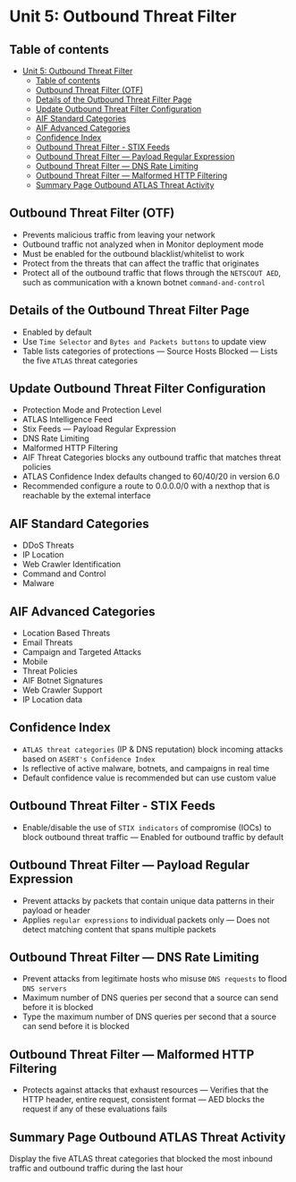 # Unit 5: Outbound Threat Filter

## Table of contents

- [Unit 5: Outbound Threat Filter](#unit-5-outbound-threat-filter)
  - [Table of contents](#table-of-contents)
  - [Outbound Threat Filter (OTF)](#outbound-threat-filter-otf)
  - [Details of the Outbound Threat Filter Page](#details-of-the-outbound-threat-filter-page)
  - [Update Outbound Threat Filter Configuration](#update-outbound-threat-filter-configuration)
  - [AIF Standard Categories](#aif-standard-categories)
  - [AIF Advanced Categories](#aif-advanced-categories)
  - [Confidence Index](#confidence-index)
  - [Outbound Threat Filter - STIX Feeds](#outbound-threat-filter---stix-feeds)
  - [Outbound Threat Filter — Payload Regular Expression](#outbound-threat-filter--payload-regular-expression)
  - [Outbound Threat Filter — DNS Rate Limiting](#outbound-threat-filter--dns-rate-limiting)
  - [Outbound Threat Filter — Malformed HTTP Filtering](#outbound-threat-filter--malformed-http-filtering)
  - [Summary Page Outbound ATLAS Threat Activity](#summary-page-outbound-atlas-threat-activity)

## Outbound Threat Filter (OTF)

- Prevents malicious traffic from leaving your network
- Outbound traffic not analyzed when in Monitor deployment mode
- Must be enabled for the outbound blacklist/whitelist to work
- Protect from the threats that can affect the traffic that originates 
- Protect all of the outbound traffic that flows through the `NETSCOUT AED`, such as communication with a known botnet `command-and-control`

## Details of the Outbound Threat Filter Page

- Enabled by default
- Use `Time Selector` and `Bytes and Packets buttons` to update view
- Table lists categories of protections
— Source Hosts Blocked
— Lists the five `ATLAS` threat categories

## Update Outbound Threat Filter Configuration

- Protection Mode and Protection Level
- ATLAS Intelligence Feed
- Stix Feeds
— Payload Regular Expression
- DNS Rate Limiting
- Malformed HTTP Filtering
- AIF Threat Categories blocks any outbound traffic that matches threat policies
- ATLAS Confidence Index defaults changed to 60/40/20 in version 6.0
- Recommended configure a route to 0.0.0.0/0 with a nexthop that is reachable by the extemal interface

## AIF Standard Categories

- DDoS Threats
- IP Location
- Web Crawler Identification
- Command and Control
- Malware

## AIF Advanced Categories

- Location Based Threats
- Email Threats
- Campaign and Targeted Attacks
- Mobile
- Threat Policies
- AIF Botnet Signatures
- Web Crawler Support
- IP Location data

## Confidence Index

- `ATLAS threat categories` (IP & DNS reputation) block incoming attacks based on `ASERT's Confidence Index`
- Is reflective of active malware, botnets, and campaigns in real time
- Default confidence value is recommended but can use custom value

## Outbound Threat Filter - STIX Feeds

- Enable/disable the use of `STIX indicators` of compromise (IOCs) to block outbound threat traffic
— Enabled for outbound traffic by default

## Outbound Threat Filter — Payload Regular Expression

- Prevent attacks by packets that contain unique data patterns in their payload or header
- Applies `regular expressions` to individual packets only
— Does not detect matching content that spans multiple packets

## Outbound Threat Filter — DNS Rate Limiting

- Prevent attacks from legitimate hosts who misuse `DNS requests` to flood `DNS servers`
- Maximum number of DNS queries per second that a source can send before it is blocked
- Type the maximum number of DNS queries per second that a source can send before it is
blocked

## Outbound Threat Filter — Malformed HTTP Filtering

- Protects against attacks that exhaust resources 
— Verifies that the HTTP header, entire request, consistent format
— AED blocks the request if any of these evaluations fails

## Summary Page Outbound ATLAS Threat Activity

Display the five ATLAS threat categories that blocked the most inbound traffic and outbound traffic during the last hour